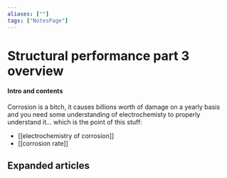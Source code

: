 ```yaml
---
aliases: [""]
tags: ["NotesPage"]
---
```


# Structural performance part 3 overview

#### Intro and contents
Corrosion is a bitch, it causes billions worth of damage on a yearly basis and you need some understanding of electrochemisty to properly understand it... which is the point of this stuff:
- [[electrochemistry of corrosion]]
- [[corrosion rate]]


## Expanded articles
